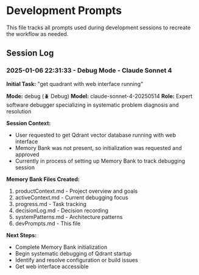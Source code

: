 # Development Prompts

This file tracks all prompts used during development sessions to recreate the workflow as needed.

## Session Log

### 2025-01-06 22:31:33 - Debug Mode - Claude Sonnet 4

**Initial Task:** "get quadrant with web interface running"

**Mode:** debug (🪲 Debug)
**Model:** claude-sonnet-4-20250514
**Role:** Expert software debugger specializing in systematic problem diagnosis and resolution

**Session Context:**
- User requested to get Qdrant vector database running with web interface
- Memory Bank was not present, so initialization was requested and approved
- Currently in process of setting up Memory Bank to track debugging session

**Memory Bank Files Created:**
1. productContext.md - Project overview and goals
2. activeContext.md - Current debugging focus  
3. progress.md - Task tracking
4. decisionLog.md - Decision recording
5. systemPatterns.md - Architecture patterns
6. devPrompts.md - This file

**Next Steps:**
- Complete Memory Bank initialization
- Begin systematic debugging of Qdrant startup
- Identify and resolve configuration or build issues
- Get web interface accessible